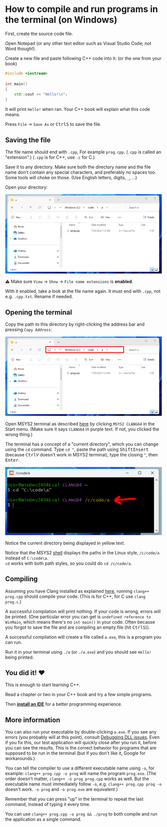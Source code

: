 # How to compile and run programs in the terminal (on Windows)

First, create the source code file.

Open Notepad (or any other text editor such as Visual Studio Code; not Word though!).

Create a new file and paste following C++ code into it: (or the one from your book)
```cpp
#include <iostream>

int main()
{
    std::cout << "Hello!\n";
}
```

It will print `Hello!` when ran. Your C++ book will explain what this code means.

Press `File` → `Save As` or <kbd>Ctrl</kbd><kbd>S</kbd> to save the file.

## Saving the file

The file name should end with `.cpp`, For example `prog.cpp`. (`.cpp` is called an "extension".) (`.cpp` is for C++, use `.c` for C.)

Save it to any directory. Make sure both the directory name and the file name don't contain any special characters, and preferably no spaces too. Some tools will choke on those. (Use English letters, digits, `_`, `.`.)

Open your directory:

[![Windows file explorer](/images/file_explorer.png)]((/images/file_explorer.png))

⚠ Make sure `View` → `Show` → `File name extensions` is **enabled**.

With it enabled, take a look at the file name again. It must end with `.cpp`, not e.g. `.cpp.txt`. Rename if needed.

## Opening the terminal

Copy the path to this directory by right-clicking the address bar and pressing `Copy Address`:

[![Windows file explorer](/images/file_explorer_address.png)]((/images/file_explorer_address.png))

Open MSYS2 terminal as described [here](/articles/installing_toolchain_msys2.md#installing-msys2) by clicking `MSYS2 CLANG64` in the Start menu. (Make sure it says `CLANG64` in purple text. If not, you clicked the wrong thing.)

The terminal has a concept of a "current directory", which you can change using the `cd` command. Type `cd "`, paste the path using <kbd>Shift</kbd><kbd>Insert</kbd> (because <kbd>Ctrl</kbd><kbd>V</kbd> doesn't work in MSYS2 terminal), type the closing `"`, then <kbd>Enter</kbd>.

[![terminal after cd](/images/terminal_after_cd.png)](/images/terminal_after_cd.png)

Notice the current directory being displayed in yellow text.

Notice that the MSYS2 [shell](/articles/terminal_for_dummies.md#what-is-a-shell) displays the paths in the Linux style, `/c/code/a` instead of `C:\code\a`.<br/>
`cd` works with both path styles, so you could do `cd /c/code/a`.

## Compiling

Assuming you have Clang installed as explained [here](/articles/installing_toolchain_msys2.md), running `clang++ prog.cpp` should compile your code. (This is for C++, for C use `clang prog.c`.)

A successful compilation will print nothing. If your code is wrong, errors will be printed. (One particular error you can get is `undefined reference to WinMain`, which means there's no `int main()` in your code. Often because you forgot to save the file and are compiling an empty file (hit <kbd>Ctrl</kbd><kbd>S</kbd>)).

A successful compilation will create a file called `a.exe`, this is a program you can run.

Run it in your terminal using `./a` (or `./a.exe`) and you should see `Hello!` being printed.

## You did it! ❤️

This is enough to start learning C++.

Read a chapter or two in your C++ book and try a few simple programs.

Then [**install an IDE**](/articles/installing_vsc.md) for a better programming experience.

## More information

You can also run your executable by double-clicking `a.exe`. If you see any errors (you probably will at this point), consult [Debugging DLL issues](/articles/debugging_dll_issues.md). Even if you fix this, our test application will quickly close after you run it, before you can see the results. This is the correct behavior for programs that are supposed to be run in the terminal (but if you don't like it, Google for workarounds.)

You can tell the compiler to use a different executable name using `-o`, for example: `clang++ prog.cpp -o prog` will name the program `prog.exe`. (The order doesn't matter, `clang++ -o prog prog.cpp` works as well. But the executable name must immediately follow `-o`, e.g. `clang++ prog.cpp prog -o` doesn't work. `-o prog` and `-o prog.exe` are equivalent.)

Remember that you can press "up" in the terminal to repeat the last command, instead of typing it every time.

You can use `clang++ prog.cpp -o prog && ./prog` to both compile and run the application as a single command.
